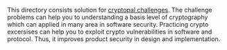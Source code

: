 This directory consists solution for [cryptopal challenges](https://cryptopals.com).
The challenge problems can help you to understanding a basis level of cryptography which can applied in many area in software security.
Practicing crypto excersises can help you to exploit crypto vulnerabilities in software and protocol.
Thus, it improves product security in design and implementation.
